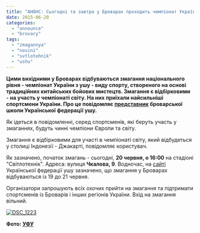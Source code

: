```yaml
---
title: "АНОНС: Сьогодні та завтра у Броварах проходить чемпіонат України з ушу"
date: 2015-06-20
categories: 
  - "announce"
  - "brovary"
tags: 
  - "zmagannya"
  - "novini"
  - "svtlotehnik"
  - "ushu"
---
```


**Цими вихідними у Броварах відбуваються змагання національного рівня - чемпіонат України з ушу - виду спорту, створеного на основі традиційних китайських бойових мистецтв. Змагання є відбірковими - на участь у чемпіонаті світу. На них приїхали найсильніші спортсмени України. Про це повідомляє [представник](https://www.facebook.com/profile.php?id=100001246650445) броварської школи Української федерації ушу.**

Як ідеться в повідомленні, серед спортсменів, які беруть участь у змаганнях, будуть чинні чемпіони Європи та світу.

Змагання є відбірковими для участі в чемпіонаті світу, який відбудеться у столиці Індонезії - Джакарті, повідомляє користувач.

Як зазначено, початок змагань - сьогодні, **20 червня, о 16:00** на стадіоні "Світлотехнік". Адреса: вулиця **Чкалова, 9**. Водночас, на [сайті](http://www.wushuua.com/) Української федерації ушу зазначено, що змагання у Броварах відбуваються із 19 до 21 червня.

Організатори запрошують всіх охочих прийти на змагання та підтримати спортсменів із Броварів і інших регіонів України. Вхід на змагання вільний.

[![DSC_1223](https://mpz.brovary.org/wp-content/uploads/2015/06/DSC_1223.jpg)](https://mpz.brovary.org/wp-content/uploads/2015/06/DSC_1223.jpg)

**Фото: [УФУ](http://www.wushuua.com/index.php/media_center/foto/199-%D1%82%D1%80%D0%B0%D0%B4%D0%B8%D1%86%D1%96%D0%B9%D0%BD%D0%B8%D0%B9-%D1%87%D0%B5%D0%BC%D0%BF%D1%96%D0%BE%D0%BD%D0%B0%D1%82-%D1%94%D0%B2%D1%80%D0%BE%D0%BF%D0%B8-2015)**
